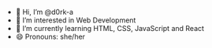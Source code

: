 - 👋 Hi, I’m @d0rk-a
- 👀 I’m interested in Web Development
- 🌱 I’m currently learning HTML, CSS, JavaScript and React
- 😄 Pronouns: she/her

<!---
d0rk-a/d0rk-a is a ✨ special ✨ repository because its `README.md` (this file) appears on your GitHub profile.
You can click the Preview link to take a look at your changes.
--->
